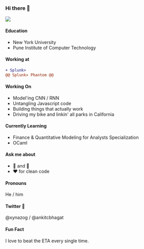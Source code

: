 ### Hi there 👋

<!--
**xynazog/xynazog** is a ✨ _special_ ✨ repository because its `README.md` (this file) appears on your GitHub profile.
Here are some ideas to get you started:
- 🔭 I’m currently working on ...
- 🌱 I’m currently learning ...
- 👯 I’m looking to collaborate on ...
- 🤔 I’m looking for help with ...
- 💬 Ask me about ...
- 📫 How to reach me: ...
- 😄 Pronouns: ...
- ⚡ Fun fact: ...
-->
![](https://media.giphy.com/media/DeOa0SqsDH5sc/giphy.gif)

#### Education
- New York University
- Pune Institute of Computer Technology

#### Working at
```diff
+ Splunk>
@@ Splunk> Phantom @@
```

#### Working On
- Model'ing CNN / RNN
- Untangling Javascript code
- Building things that actually work
- Driving my bike and linkin' all parks in California

#### Currently Learning
- Finance & Quantitative Modeling for Analysts Specialization
- OCaml

#### Ask me about
- 🍕 and 🎵
- ❤️ for clean code

#### Pronouns
He / him

#### Twitter 🦜
@xynazog / @ankitcbhagat

#### Fun Fact
I love to beat the ETA every single time.

